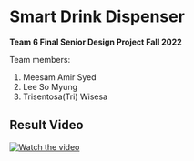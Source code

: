 # Smart Drink Dispenser
**Team 6 Final Senior Design Project Fall 2022**

Team members: 
1. Meesam Amir Syed
2. Lee So Myung
3. Trisentosa(Tri) Wisesa

## Result Video

[![Watch the video](https://img.youtube.com/vi/Onx_kbFkQjo/hqdefault.jpg)](https://www.youtube.com/watch?v=Onx_kbFkQjo&ab_channel=Tri)

